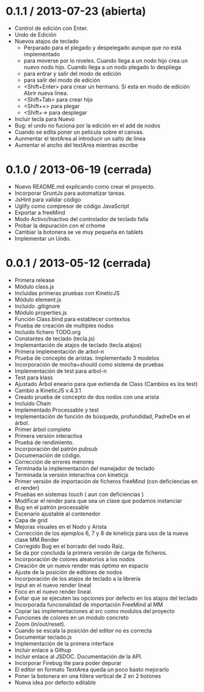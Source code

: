 0.1.1 / 2013-07-23 (abierta)
============================
  * Control de edición con Enter. 
  * Undo de Edición
  * Nuevos atajos de teclado
    - Perparado para el plegado y despelegado aunque que no está implementado
    - <Tab> para moverse por lo niveles. Cuando llega a un nodo hijo crea un nuevo nodo hijo. Cuando llega a un nodo plegado lo despliega
    - <Enter> para entrar y salir del modo de edición
    - <Escape> para salir del modo de edición
    - <Shift+Enter> para crear un hermano. Si esta en modo de edición Abrir nueva línea.
    - <Shift+Tab> para crear hijo
    - <Shift++> para plegar
    - <Shift+-> para desplegar
  * Incluir tecla para Nuevo
  * Bug: el undo no fuciona por la edición en el add de nodos
  * Cuando se edita poner un película sobre el canvas.
  * Aunmentar el textArea al introducir un salto de línea 
  * Aumentar el ancho del textArea mientras escribe


0.1.0 / 2013-06-19 (cerrada)
============================
  * Nuevo README.md explicando como crear el proyecto.
  * Incorporar GruntJs para automatizar tareas.
  * JsHint para validar código
  * Uglify como compresor de código JavaScript
  * Exportar a freeMind
  * Modo Activo/Inactivo del controlador de teclado falla
  * Probar la depuración con el crhome 
  * Cambiar la botonera se ve muy pequeña en tablets
  * Implementar un Undo.


0.0.1 / 2013-05-12 (cerrada)
============================

  * Primera release
  * Módulo class.js 
  * Incluidas primeras pruebas con KineticJS
  * Módulo element.js
  * Incluido .gitignore
  * Módulo properties.js
  * Función Class.bind para establecer contextos
  * Prueba de creación de multiples nodos
  * Incluido fichero TODO.org
  * Constantes de teclado (tecla.js)
  * Implemantación de atajos de teclado (tecla.atajos) 
  * Primera implementación de arbol-n
  * Prueba de concepto de aristas. Implementado 3 modelos
  * Incorporación de mocha+should como sistema de pruebas
  * Implementación de test para arbol-n
  * Test para klass
  * Ajustado Árbol eneario para que extienda de Class (Cambios es los test)
  * Cambio a KineticJS v.4.3.1 
  * Creado prueba de concepto de dos nodos con una arista
  * Incluido Chain
  * Implementado Processable y test
  * Implementación de función de búsqueda, profundidad, PadreDe en el árbol.
  * Primer árbol completo
  * Primera versión interactiva
  * Prueba de rendimiento.
  * Incorporación del patrón pubsub
  * Documenación de código.
  * Corrección de errores menores
  * Terminada la implementación del manejador de teclado
  * Terminada la versión interactiva con kineticjs
  * Primer versión de importación de ficheros freeMind (con deficiencias en el render)
  * Pruebas en sistemas touch ( aun con deficiencias )
  * Modificar el render para que sea un clase que podamos instanciar
  * Bug en el patrón processable
  * Escenario ajustable al contenedor
  * Capa de grid
  * Mejoras visuales en el Nodo y Arista
  * Corrección de los ejemplos 6, 7 y 8 de kineticjs para uso de la nueva clase MM.Render
  * Corregido Bug en el borrado del nodo Raíz.
  * Se da por concluida la primera versión de carga de ficheros. 
  * Incorporación de colores aleatorios a los nodos
  * Creación de un nuevo render más óptimo en espacio
  * Ajuste de la posición de editores de nodos
  * Incorporación de los atajos de teclado a la librería
  * Input en el nuevo render lineal
  * Foco en el nuevo render lineal.
  * Evitar que se ejecuten las opciones por defecto en los atajos del teclado
  * Incorporada funcionalidad de importación FreeMind al MM
  * Copiar las implementaciones al src como modulos del proyecto
  * Funciones de colores en un modulo concreto
  * Zoom (in/out/reset).
  * Cuando se escala la posición del editor no es correcta
  * Documentar teclado.js
  * Implementación de la primera interface
  * Incluir enlace a Githup
  * Incluir enlace al JSDOC. Documentación de la API.
  * Incorporar Firebug lite para poder depurar 
  * El editor en formato TextArea queda un poco basto mejorarlo
  * Poner la botonera en una hilera vertical de 2 en 2 botones
  * Nueva idea por defecto editable






